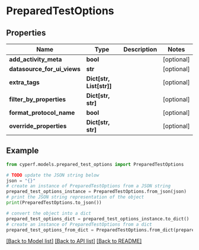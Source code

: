 # PreparedTestOptions


## Properties

Name | Type | Description | Notes
------------ | ------------- | ------------- | -------------
**add_activity_meta** | **bool** |  | [optional] 
**datasource_for_ui_views** | **str** |  | [optional] 
**extra_tags** | **Dict[str, List[str]]** |  | [optional] 
**filter_by_properties** | **Dict[str, str]** |  | [optional] 
**format_protocol_name** | **bool** |  | [optional] 
**override_properties** | **Dict[str, str]** |  | [optional] 

## Example

```python
from cyperf.models.prepared_test_options import PreparedTestOptions

# TODO update the JSON string below
json = "{}"
# create an instance of PreparedTestOptions from a JSON string
prepared_test_options_instance = PreparedTestOptions.from_json(json)
# print the JSON string representation of the object
print(PreparedTestOptions.to_json())

# convert the object into a dict
prepared_test_options_dict = prepared_test_options_instance.to_dict()
# create an instance of PreparedTestOptions from a dict
prepared_test_options_from_dict = PreparedTestOptions.from_dict(prepared_test_options_dict)
```
[[Back to Model list]](../README.md#documentation-for-models) [[Back to API list]](../README.md#documentation-for-api-endpoints) [[Back to README]](../README.md)



